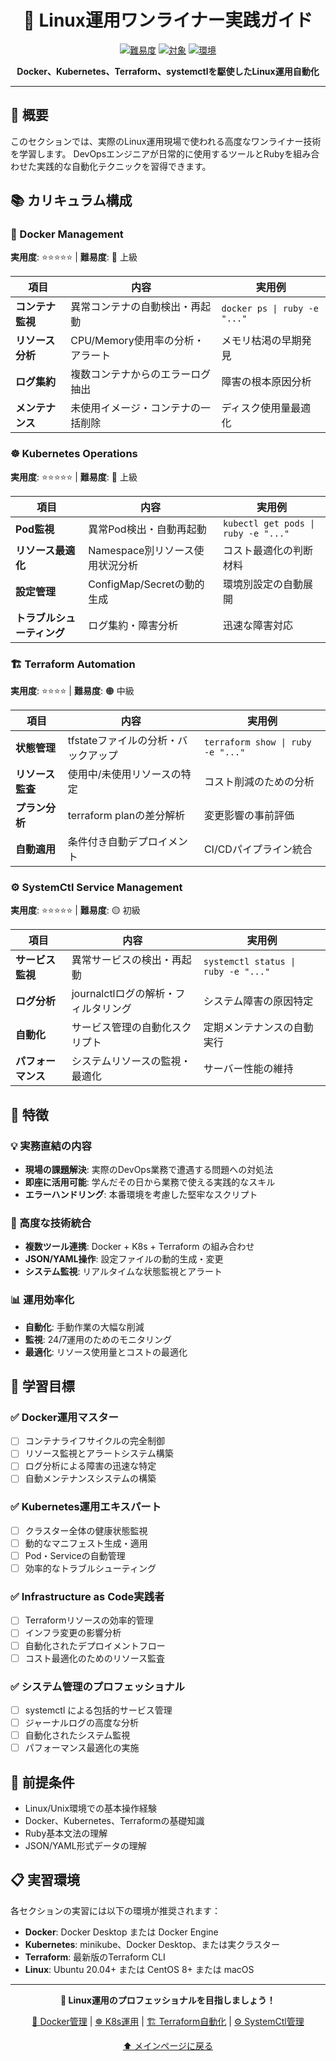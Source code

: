 <div align="center">

# 🐧 Linux運用ワンライナー実践ガイド

[![難易度](https://img.shields.io/badge/難易度-🔴%20実務レベル-red?style=flat-square)](#)
[![対象](https://img.shields.io/badge/対象-DevOps%20Engineers-blue?style=flat-square)](#)
[![環境](https://img.shields.io/badge/環境-Linux%20%7C%20macOS-green?style=flat-square)](#)

**Docker、Kubernetes、Terraform、systemctlを駆使したLinux運用自動化**

</div>

---

## 🎯 概要

このセクションでは、実際のLinux運用現場で使われる高度なワンライナー技術を学習します。
DevOpsエンジニアが日常的に使用するツールとRubyを組み合わせた実践的な自動化テクニックを習得できます。

## 📚 カリキュラム構成

### 🐳 Docker Management
**実用度**: ⭐⭐⭐⭐⭐ | **難易度**: 🔴 上級

| 項目 | 内容 | 実用例 |
|------|------|--------|
| **コンテナ監視** | 異常コンテナの自動検出・再起動 | `docker ps \| ruby -e "..."` |
| **リソース分析** | CPU/Memory使用率の分析・アラート | メモリ枯渇の早期発見 |
| **ログ集約** | 複数コンテナからのエラーログ抽出 | 障害の根本原因分析 |
| **メンテナンス** | 未使用イメージ・コンテナの一括削除 | ディスク使用量最適化 |

### ☸️ Kubernetes Operations
**実用度**: ⭐⭐⭐⭐⭐ | **難易度**: 🔴 上級

| 項目 | 内容 | 実用例 |
|------|------|--------|
| **Pod監視** | 異常Pod検出・自動再起動 | `kubectl get pods \| ruby -e "..."` |
| **リソース最適化** | Namespace別リソース使用状況分析 | コスト最適化の判断材料 |
| **設定管理** | ConfigMap/Secretの動的生成 | 環境別設定の自動展開 |
| **トラブルシューティング** | ログ集約・障害分析 | 迅速な障害対応 |

### 🏗️ Terraform Automation
**実用度**: ⭐⭐⭐⭐ | **難易度**: 🟠 中級

| 項目 | 内容 | 実用例 |
|------|------|--------|
| **状態管理** | tfstateファイルの分析・バックアップ | `terraform show \| ruby -e "..."` |
| **リソース監査** | 使用中/未使用リソースの特定 | コスト削減のための分析 |
| **プラン分析** | terraform planの差分解析 | 変更影響の事前評価 |
| **自動適用** | 条件付き自動デプロイメント | CI/CDパイプライン統合 |

### ⚙️ SystemCtl Service Management
**実用度**: ⭐⭐⭐⭐⭐ | **難易度**: 🟡 初級

| 項目 | 内容 | 実用例 |
|------|------|--------|
| **サービス監視** | 異常サービスの検出・再起動 | `systemctl status \| ruby -e "..."` |
| **ログ分析** | journalctlログの解析・フィルタリング | システム障害の原因特定 |
| **自動化** | サービス管理の自動化スクリプト | 定期メンテナンスの自動実行 |
| **パフォーマンス** | システムリソースの監視・最適化 | サーバー性能の維持 |

## 🚀 特徴

### 💡 実務直結の内容
- **現場の課題解決**: 実際のDevOps業務で遭遇する問題への対処法
- **即座に活用可能**: 学んだその日から業務で使える実践的なスキル
- **エラーハンドリング**: 本番環境を考慮した堅牢なスクリプト

### 🔧 高度な技術統合
- **複数ツール連携**: Docker + K8s + Terraform の組み合わせ
- **JSON/YAML操作**: 設定ファイルの動的生成・変更
- **システム監視**: リアルタイムな状態監視とアラート

### 📊 運用効率化
- **自動化**: 手動作業の大幅な削減
- **監視**: 24/7運用のためのモニタリング
- **最適化**: リソース使用量とコストの最適化

## 🎯 学習目標

### ✅ Docker運用マスター
- [ ] コンテナライフサイクルの完全制御
- [ ] リソース監視とアラートシステム構築
- [ ] ログ分析による障害の迅速な特定
- [ ] 自動メンテナンスシステムの構築

### ✅ Kubernetes運用エキスパート
- [ ] クラスター全体の健康状態監視
- [ ] 動的なマニフェスト生成・適用
- [ ] Pod・Serviceの自動管理
- [ ] 効率的なトラブルシューティング

### ✅ Infrastructure as Code実践者
- [ ] Terraformリソースの効率的管理
- [ ] インフラ変更の影響分析
- [ ] 自動化されたデプロイメントフロー
- [ ] コスト最適化のためのリソース監査

### ✅ システム管理のプロフェッショナル
- [ ] systemctl による包括的サービス管理
- [ ] ジャーナルログの高度な分析
- [ ] 自動化されたシステム監視
- [ ] パフォーマンス最適化の実施

## 🔧 前提条件

- Linux/Unix環境での基本操作経験
- Docker、Kubernetes、Terraformの基礎知識
- Ruby基本文法の理解
- JSON/YAML形式データの理解

## 📋 実習環境

各セクションの実習には以下の環境が推奨されます：

- **Docker**: Docker Desktop または Docker Engine
- **Kubernetes**: minikube、Docker Desktop、または実クラスター
- **Terraform**: 最新版のTerraform CLI
- **Linux**: Ubuntu 20.04+ または CentOS 8+ または macOS

---

<div align="center">

**🎉 Linux運用のプロフェッショナルを目指しましょう！**

[🐳 Docker管理](docker_management/) | [☸️ K8s運用](k8s_operations/) | [🏗️ Terraform自動化](terraform_automation/) | [⚙️ SystemCtl管理](systemctl_service/)

[⬆️ メインページに戻る](../README.md)

</div>
